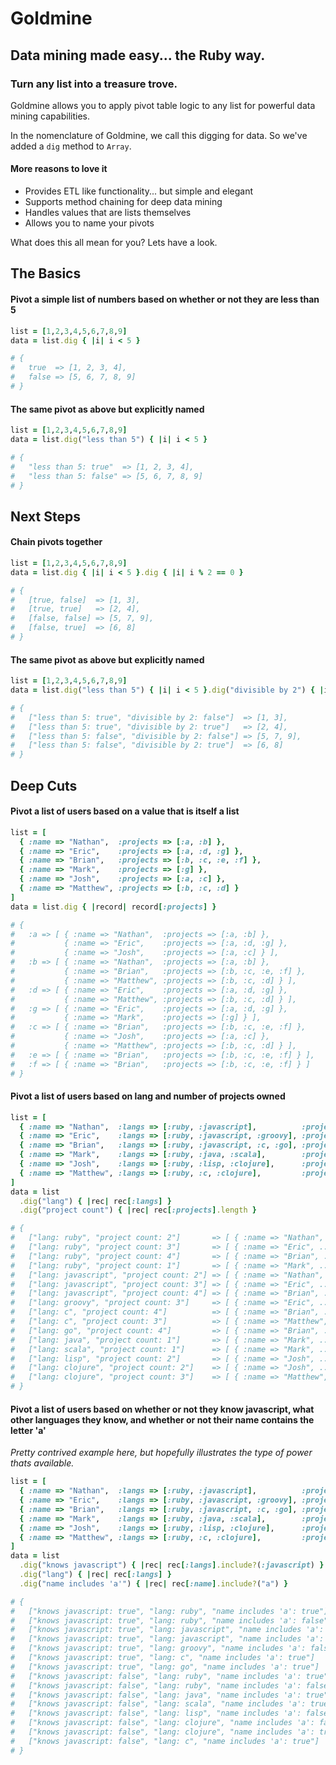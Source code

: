# Goldmine

## Data mining made easy... the Ruby way.
### Turn any list into a treasure trove.

Goldmine allows you to apply pivot table logic to any list for powerful data mining capabilities.

In the nomenclature of Goldmine, we call this digging for data. So we've added a `dig` method to `Array`.

#### More reasons to love it

* Provides ETL like functionality... but simple and elegant
* Supports method chaining for deep data mining
* Handles values that are lists themselves
* Allows you to name your pivots

What does this all mean for you? Lets have a look.

## The Basics

#### Pivot a simple list of numbers based on whether or not they are less than 5

```ruby
list = [1,2,3,4,5,6,7,8,9]
data = list.dig { |i| i < 5 }

# {
#   true  => [1, 2, 3, 4],
#   false => [5, 6, 7, 8, 9]
# }
```

#### The same pivot as above but explicitly named

```ruby
list = [1,2,3,4,5,6,7,8,9]
data = list.dig("less than 5") { |i| i < 5 }

# {
#   "less than 5: true"  => [1, 2, 3, 4],
#   "less than 5: false" => [5, 6, 7, 8, 9]
# }
```

## Next Steps

#### Chain pivots together

```ruby
list = [1,2,3,4,5,6,7,8,9]
data = list.dig { |i| i < 5 }.dig { |i| i % 2 == 0 }

# {
#   [true, false]  => [1, 3],
#   [true, true]   => [2, 4],
#   [false, false] => [5, 7, 9],
#   [false, true]  => [6, 8]
# }
```

#### The same pivot as above but explicitly named

```ruby
list = [1,2,3,4,5,6,7,8,9]
data = list.dig("less than 5") { |i| i < 5 }.dig("divisible by 2") { |i| i % 2 == 0 }

# {
#   ["less than 5: true", "divisible by 2: false"]  => [1, 3],
#   ["less than 5: true", "divisible by 2: true"]   => [2, 4],
#   ["less than 5: false", "divisible by 2: false"] => [5, 7, 9],
#   ["less than 5: false", "divisible by 2: true"]  => [6, 8]
# }
```

## Deep Cuts

#### Pivot a list of users based on a value that is itself a list

```ruby
list = [
  { :name => "Nathan",  :projects => [:a, :b] },
  { :name => "Eric",    :projects => [:a, :d, :g] },
  { :name => "Brian",   :projects => [:b, :c, :e, :f] },
  { :name => "Mark",    :projects => [:g] },
  { :name => "Josh",    :projects => [:a, :c] },
  { :name => "Matthew", :projects => [:b, :c, :d] }
]
data = list.dig { |record| record[:projects] }

# {
#   :a => [ { :name => "Nathan",  :projects => [:a, :b] },
#           { :name => "Eric",    :projects => [:a, :d, :g] },
#           { :name => "Josh",    :projects => [:a, :c] } ],
#   :b => [ { :name => "Nathan",  :projects => [:a, :b] },
#           { :name => "Brian",   :projects => [:b, :c, :e, :f] },
#           { :name => "Matthew", :projects => [:b, :c, :d] } ],
#   :d => [ { :name => "Eric",    :projects => [:a, :d, :g] },
#           { :name => "Matthew", :projects => [:b, :c, :d] } ],
#   :g => [ { :name => "Eric",    :projects => [:a, :d, :g] },
#           { :name => "Mark",    :projects => [:g] } ],
#   :c => [ { :name => "Brian",   :projects => [:b, :c, :e, :f] },
#           { :name => "Josh",    :projects => [:a, :c] },
#           { :name => "Matthew", :projects => [:b, :c, :d] } ],
#   :e => [ { :name => "Brian",   :projects => [:b, :c, :e, :f] } ],
#   :f => [ { :name => "Brian",   :projects => [:b, :c, :e, :f] } ]
# }

```

#### Pivot a list of users based on lang and number of projects owned

```ruby
list = [
  { :name => "Nathan",  :langs => [:ruby, :javascript],          :projects => [:a, :b] },
  { :name => "Eric",    :langs => [:ruby, :javascript, :groovy], :projects => [:a, :d, :g] },
  { :name => "Brian",   :langs => [:ruby, :javascript, :c, :go], :projects => [:b, :c, :e, :f] },
  { :name => "Mark",    :langs => [:ruby, :java, :scala],        :projects => [:g] },
  { :name => "Josh",    :langs => [:ruby, :lisp, :clojure],      :projects => [:a, :c] },
  { :name => "Matthew", :langs => [:ruby, :c, :clojure],         :projects => [:b, :c, :d] }
]
data = list
  .dig("lang") { |rec| rec[:langs] }
  .dig("project count") { |rec| rec[:projects].length }

# {
#   ["lang: ruby", "project count: 2"]       => [ { :name => "Nathan", ... }, { :name => "Josh", ... } ],
#   ["lang: ruby", "project count: 3"]       => [ { :name => "Eric", ... }, { :name => "Matthew", ... } ],
#   ["lang: ruby", "project count: 4"]       => [ { :name => "Brian", ... } ],
#   ["lang: ruby", "project count: 1"]       => [ { :name => "Mark", ... } ],
#   ["lang: javascript", "project count: 2"] => [ { :name => "Nathan", ... } ],
#   ["lang: javascript", "project count: 3"] => [ { :name => "Eric", ... } ],
#   ["lang: javascript", "project count: 4"] => [ { :name => "Brian", ... } ],
#   ["lang: groovy", "project count: 3"]     => [ { :name => "Eric", ... } ],
#   ["lang: c", "project count: 4"]          => [ { :name => "Brian", ... } ],
#   ["lang: c", "project count: 3"]          => [ { :name => "Matthew", ... } ],
#   ["lang: go", "project count: 4"]         => [ { :name => "Brian", ... } ],
#   ["lang: java", "project count: 1"]       => [ { :name => "Mark", ... } ],
#   ["lang: scala", "project count: 1"]      => [ { :name => "Mark", ... } ],
#   ["lang: lisp", "project count: 2"]       => [ { :name => "Josh", ... } ],
#   ["lang: clojure", "project count: 2"]    => [ { :name => "Josh", ... } ],
#   ["lang: clojure", "project count: 3"]    => [ { :name => "Matthew", ... } ]
# }
```

#### Pivot a list of users based on whether or not they know javascript, what other languages they know, and whether or not their name contains the letter 'a'

*Pretty contrived example here, but hopefully illustrates the type of power thats available.*

```ruby
list = [
  { :name => "Nathan",  :langs => [:ruby, :javascript],          :projects => [:a, :b] },
  { :name => "Eric",    :langs => [:ruby, :javascript, :groovy], :projects => [:a, :d, :g] },
  { :name => "Brian",   :langs => [:ruby, :javascript, :c, :go], :projects => [:b, :c, :e, :f] },
  { :name => "Mark",    :langs => [:ruby, :java, :scala],        :projects => [:g] },
  { :name => "Josh",    :langs => [:ruby, :lisp, :clojure],      :projects => [:a, :c] },
  { :name => "Matthew", :langs => [:ruby, :c, :clojure],         :projects => [:b, :c, :d] }
]
data = list
  .dig("knows javascript") { |rec| rec[:langs].include?(:javascript) }
  .dig("lang") { |rec| rec[:langs] }
  .dig("name includes 'a'") { |rec| rec[:name].include?("a") }

# {
#   ["knows javascript: true", "lang: ruby", "name includes 'a': true"]        => [ { :name => "Nathan", ... }, { :name => "Brian", ... } ],
#   ["knows javascript: true", "lang: ruby", "name includes 'a': false"]       => [ { :name => "Eric", ... } ],
#   ["knows javascript: true", "lang: javascript", "name includes 'a': true"]  => [ { :name => "Nathan", ... }, { :name => "Brian", ... } ],
#   ["knows javascript: true", "lang: javascript", "name includes 'a': false"] => [ { :name => "Eric", ... } ],
#   ["knows javascript: true", "lang: groovy", "name includes 'a': false"]     => [ { :name => "Eric", ... } ],
#   ["knows javascript: true", "lang: c", "name includes 'a': true"]           => [ { :name => "Brian", ... } ],
#   ["knows javascript: true", "lang: go", "name includes 'a': true"]          => [ { :name => "Brian", ... } ],
#   ["knows javascript: false", "lang: ruby", "name includes 'a': true"]       => [ { :name => "Mark", ... }, { :name => "Matthew", ... } ],
#   ["knows javascript: false", "lang: ruby", "name includes 'a': false"]      => [ { :name => "Josh", ... } ],
#   ["knows javascript: false", "lang: java", "name includes 'a': true"]       => [ { :name => "Mark", ... } ],
#   ["knows javascript: false", "lang: scala", "name includes 'a': true"]      => [ { :name => "Mark", ... } ],
#   ["knows javascript: false", "lang: lisp", "name includes 'a': false"]      => [ { :name => "Josh", ... } ],
#   ["knows javascript: false", "lang: clojure", "name includes 'a': false"]   => [ { :name => "Josh", ... } ],
#   ["knows javascript: false", "lang: clojure", "name includes 'a': true"]    => [ { :name => "Matthew", ... } ],
#   ["knows javascript: false", "lang: c", "name includes 'a': true"]          => [ { :name => "Matthew", ... } ]
# }
```
